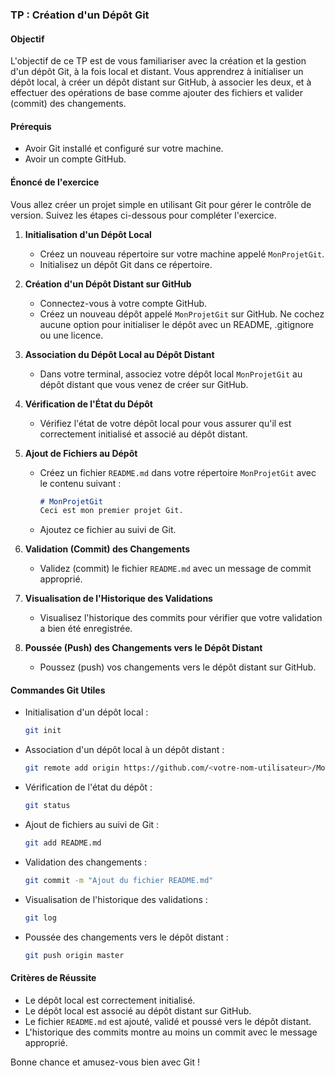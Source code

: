 ### TP : Création d'un Dépôt Git

#### Objectif
L'objectif de ce TP est de vous familiariser avec la création et la gestion d'un dépôt Git, à la fois local et distant. Vous apprendrez à initialiser un dépôt local, à créer un dépôt distant sur GitHub, à associer les deux, et à effectuer des opérations de base comme ajouter des fichiers et valider (commit) des changements.

#### Prérequis
- Avoir Git installé et configuré sur votre machine.
- Avoir un compte GitHub.

#### Énoncé de l'exercice

Vous allez créer un projet simple en utilisant Git pour gérer le contrôle de version. Suivez les étapes ci-dessous pour compléter l'exercice.

1. **Initialisation d'un Dépôt Local**
    - Créez un nouveau répertoire sur votre machine appelé `MonProjetGit`.
    - Initialisez un dépôt Git dans ce répertoire.

2. **Création d'un Dépôt Distant sur GitHub**
    - Connectez-vous à votre compte GitHub.
    - Créez un nouveau dépôt appelé `MonProjetGit` sur GitHub. Ne cochez aucune option pour initialiser le dépôt avec un README, .gitignore ou une licence.

3. **Association du Dépôt Local au Dépôt Distant**
    - Dans votre terminal, associez votre dépôt local `MonProjetGit` au dépôt distant que vous venez de créer sur GitHub.

4. **Vérification de l'État du Dépôt**
    - Vérifiez l'état de votre dépôt local pour vous assurer qu'il est correctement initialisé et associé au dépôt distant.

5. **Ajout de Fichiers au Dépôt**
    - Créez un fichier `README.md` dans votre répertoire `MonProjetGit` avec le contenu suivant :
      ```markdown
      # MonProjetGit
      Ceci est mon premier projet Git.
      ```
    - Ajoutez ce fichier au suivi de Git.

6. **Validation (Commit) des Changements**
    - Validez (commit) le fichier `README.md` avec un message de commit approprié.

7. **Visualisation de l'Historique des Validations**
    - Visualisez l'historique des commits pour vérifier que votre validation a bien été enregistrée.

8. **Poussée (Push) des Changements vers le Dépôt Distant**
    - Poussez (push) vos changements vers le dépôt distant sur GitHub.

#### Commandes Git Utiles

- Initialisation d'un dépôt local :
  ```bash
  git init
  ```

- Association d'un dépôt local à un dépôt distant :
  ```bash
  git remote add origin https://github.com/<votre-nom-utilisateur>/MonProjetGit.git
  ```

- Vérification de l'état du dépôt :
  ```bash
  git status
  ```

- Ajout de fichiers au suivi de Git :
  ```bash
  git add README.md
  ```

- Validation des changements :
  ```bash
  git commit -m "Ajout du fichier README.md"
  ```

- Visualisation de l'historique des validations :
  ```bash
  git log
  ```

- Poussée des changements vers le dépôt distant :
  ```bash
  git push origin master
  ```

#### Critères de Réussite

- Le dépôt local est correctement initialisé.
- Le dépôt local est associé au dépôt distant sur GitHub.
- Le fichier `README.md` est ajouté, validé et poussé vers le dépôt distant.
- L'historique des commits montre au moins un commit avec le message approprié.

Bonne chance et amusez-vous bien avec Git !